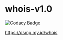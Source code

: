 # whois-v1.0

[![Codacy Badge](https://api.codacy.com/project/badge/Grade/c980c603491b4b77891a4bb3aafbcacb)](https://app.codacy.com/manual/dsmgcom/whois?utm_source=github.com&utm_medium=referral&utm_content=dsmgcom/whois&utm_campaign=Badge_Grade_Settings)

<https://dsmg.my.id/whois>